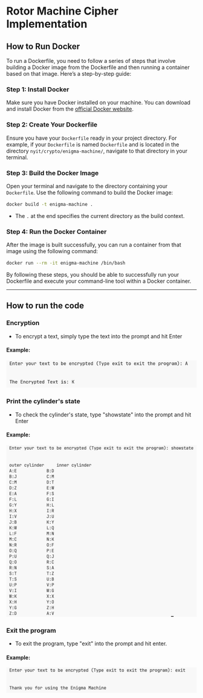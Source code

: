 # Rotor Machine Cipher Implementation

## How to Run Docker

To run a Dockerfile, you need to follow a series of steps that involve building a Docker image from the Dockerfile and then running a container based on that image. Here’s a step-by-step guide:

### Step 1: Install Docker

Make sure you have Docker installed on your machine. You can download and install Docker from the [official Docker website](https://www.docker.com/get-started).

### Step 2: Create Your Dockerfile

Ensure you have your `Dockerfile` ready in your project directory. For example, if your `Dockerfile` is named `Dockerfile` and is located in the directory `nyit/crypto/enigma-machine/`, navigate to that directory in your terminal.

### Step 3: Build the Docker Image

Open your terminal and navigate to the directory containing your `Dockerfile`. Use the following command to build the Docker image:

```bash
docker build -t enigma-machine .
```

- The `.` at the end specifies the current directory as the build context.

### Step 4: Run the Docker Container

After the image is built successfully, you can run a container from that image using the following command:

```bash
docker run --rm -it enigma-machine /bin/bash
```

By following these steps, you should be able to successfully run your Dockerfile and execute your command-line tool within a Docker container.

---

## How to run the code

### Encryption

- To encrypt a text, simply type the text into the prompt and hit Enter

#### Example:

![encryption output](encryption.png)

### Print the cylinder's state

- To check the cylinder's state, type "showstate" into the prompt and hit Enter

#### Example:

![showstate output](showstate.png)

### Exit the program

- To exit the program, type "exit" into the prompt and hit enter.

#### Example:

![exit output](exit.png)

